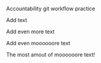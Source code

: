 Accountability git workflow practice

Add text

Add even more text

Add even moooooore text


The most amout of moooooore text!
